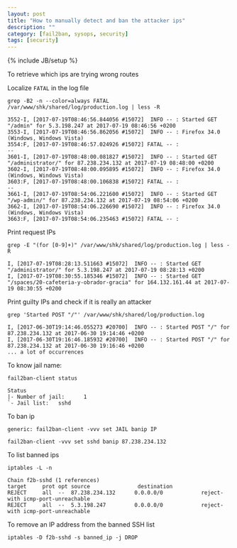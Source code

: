 ```yaml
---
layout: post
title: "How to manually detect and ban the attacker ips"
description: ""
category: [fail2ban, sysops, security]
tags: [security]
---
```

{% include JB/setup %}

To retrieve which ips are trying wrong routes

Localize `FATAL` in the log file

    grep -B2 -n --color=always FATAL /var/www/shk/shared/log/production.log | less -R

    3552-I, [2017-07-19T08:46:56.844056 #15072]  INFO -- : Started GET "/admin" for 5.3.198.247 at 2017-07-19 08:46:56 +0200
    3553-I, [2017-07-19T08:46:56.862056 #15072]  INFO -- : Firefox 34.0 (Windows, Windows Vista)
    3554:F, [2017-07-19T08:46:57.024926 #15072] FATAL -- : 
    --
    3601-I, [2017-07-19T08:48:00.081827 #15072]  INFO -- : Started GET "/administrator/" for 87.238.234.132 at 2017-07-19 08:48:00 +0200
    3602-I, [2017-07-19T08:48:00.095895 #15072]  INFO -- : Firefox 34.0 (Windows, Windows Vista)
    3603:F, [2017-07-19T08:48:00.106838 #15072] FATAL -- : 
    --
    3661-I, [2017-07-19T08:54:06.221600 #15072]  INFO -- : Started GET "/wp-admin/" for 87.238.234.132 at 2017-07-19 08:54:06 +0200
    3662-I, [2017-07-19T08:54:06.226690 #15072]  INFO -- : Firefox 34.0 (Windows, Windows Vista)
    3663:F, [2017-07-19T08:54:06.235463 #15072] FATAL -- : 

Print request IPs

    grep -E "(for [0-9]+)" /var/www/shk/shared/log/production.log | less -R

    I, [2017-07-19T08:28:13.511663 #15072]  INFO -- : Started GET "/administrator/" for 5.3.198.247 at 2017-07-19 08:28:13 +0200
    I, [2017-07-19T08:30:55.185346 #15072]  INFO -- : Started GET "/spaces/20-cafeteria-y-obrador-gracia" for 164.132.161.44 at 2017-07-19 08:30:55 +0200


Print guilty IPs and check if it is really an attacker

    grep 'Started POST "/"' /var/www/shk/shared/log/production.log

    I, [2017-06-30T19:14:46.055273 #20700]  INFO -- : Started POST "/" for 87.238.234.132 at 2017-06-30 19:14:46 +0200
    I, [2017-06-30T19:16:46.185932 #20700]  INFO -- : Started POST "/" for 87.238.234.132 at 2017-06-30 19:16:46 +0200
    ... a lot of occurrences

To know jail name:

    fail2ban-client status

    Status
    |- Number of jail:      1
    `- Jail list:   sshd

To ban ip

    generic: fail2ban-client -vvv set JAIL banip IP

    fail2ban-client -vvv set sshd banip 87.238.234.132

To list banned ips

    iptables -L -n

    Chain f2b-sshd (1 references)
    target     prot opt source               destination         
    REJECT     all  --  87.238.234.132      0.0.0.0/0            reject-with icmp-port-unreachable
    REJECT     all  --  5.3.198.247         0.0.0.0/0            reject-with icmp-port-unreachable

To remove an IP address from the banned SSH list

    iptables -D f2b-sshd -s banned_ip -j DROP

